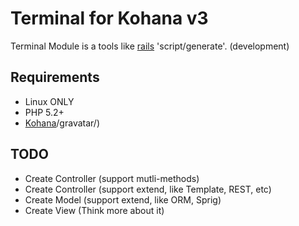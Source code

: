 # Terminal for Kohana v3

Terminal Module is a tools like [rails](http://rubyonrails.org/) 'script/generate'. (development)

## Requirements

* Linux ONLY
* PHP 5.2+
* [Kohana](http://github.com/kohana/kohana)/gravatar/)

## TODO

* Create Controller (support mutli-methods)
* Create Controller (support extend, like Template, REST, etc)
* Create Model (support extend, like ORM, Sprig)
* Create View (Think more about it)